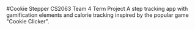 #Cookie Stepper
CS2063 Team 4 Term Project
A step tracking app with gamification elements and calorie tracking inspired by the popular game "Cookie Clicker".
